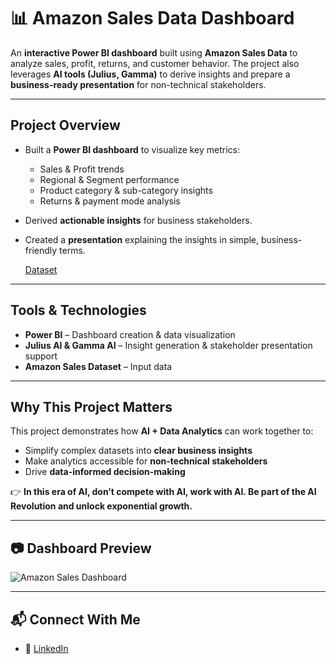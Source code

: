 # 📊 Amazon Sales Data Dashboard

An **interactive Power BI dashboard** built using **Amazon Sales Data** to analyze sales, profit, returns, and customer behavior. The project also leverages **AI tools (Julius, Gamma)** to derive insights and prepare a **business-ready presentation** for non-technical stakeholders.

---

## Project Overview

* Built a **Power BI dashboard** to visualize key metrics:

  * Sales & Profit trends
  * Regional & Segment performance
  * Product category & sub-category insights
  * Returns & payment mode analysis
* Derived **actionable insights** for business stakeholders.
* Created a **presentation** explaining the insights in simple, business-friendly terms.
  
  [Dataset](https://link.officemaster.in/PowerBI-Dataset)

---

## Tools & Technologies

* **Power BI** – Dashboard creation & data visualization
* **Julius AI & Gamma AI** – Insight generation & stakeholder presentation support
* **Amazon Sales Dataset** – Input data

---

## Why This Project Matters

This project demonstrates how **AI + Data Analytics** can work together to:

* Simplify complex datasets into **clear business insights**
* Make analytics accessible for **non-technical stakeholders**
* Drive **data-informed decision-making**

👉 **In this era of AI, don’t compete with AI, work with AI. Be part of the AI Revolution and unlock exponential growth.**

---

## 📷 Dashboard Preview

![Amazon Sales Dashboard ](https://github.com/user-attachments/assets/9f6bb607-6204-4bec-a14f-599e6f0cc4fd)


---

## 📬 Connect With Me

* 💼 [LinkedIn](https://linkedin.com/in/aditi-latane-763b52297)
